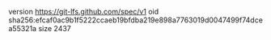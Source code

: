 version https://git-lfs.github.com/spec/v1
oid sha256:efcaf0ac9b1f5222ccaeb19bfdba219e898a7763019d0047499f74dcea55321a
size 2437
